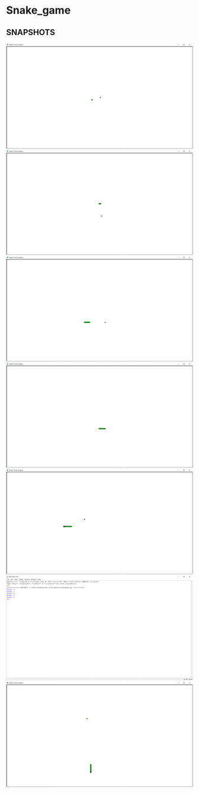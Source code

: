 # Snake_game
## SNAPSHOTS
![Snapshot1](https://github.com/hima24/Snake_game/blob/main/Screenshot%20(251).png)
![Snapshot1](https://github.com/hima24/Snake_game/blob/main/Screenshot%20(252).png)
![Snapshot1](https://github.com/hima24/Snake_game/blob/main/Screenshot%20(254).png)
![Snapshot1](https://github.com/hima24/Snake_game/blob/main/Screenshot%20(255).png)
![Snapshot1](https://github.com/hima24/Snake_game/blob/main/Screenshot%20(256).png)
![Snapshot1](https://github.com/hima24/Snake_game/blob/main/Screenshot%20(257).png)
![Snapshot1](https://github.com/hima24/Snake_game/blob/main/Screenshot%20(259).png)
